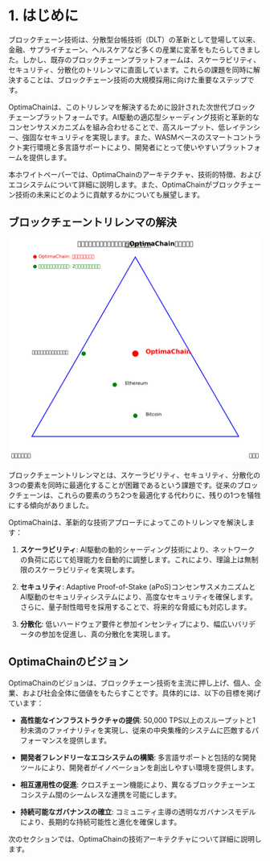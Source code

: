 # 1. はじめに

ブロックチェーン技術は、分散型台帳技術（DLT）の革新として登場して以来、金融、サプライチェーン、ヘルスケアなど多くの産業に変革をもたらしてきました。しかし、既存のブロックチェーンプラットフォームは、スケーラビリティ、セキュリティ、分散化のトリレンマに直面しています。これらの課題を同時に解決することは、ブロックチェーン技術の大規模採用に向けた重要なステップです。

OptimaChainは、このトリレンマを解決するために設計された次世代ブロックチェーンプラットフォームです。AI駆動の適応型シャーディング技術と革新的なコンセンサスメカニズムを組み合わせることで、高スループット、低レイテンシー、強固なセキュリティを実現します。また、WASMベースのスマートコントラクト実行環境と多言語サポートにより、開発者にとって使いやすいプラットフォームを提供します。

本ホワイトペーパーでは、OptimaChainのアーキテクチャ、技術的特徴、およびエコシステムについて詳細に説明します。また、OptimaChainがブロックチェーン技術の未来にどのように貢献するかについても展望します。

## ブロックチェーントリレンマの解決

![ブロックチェーントリレンマ](../images/blockchain_trilemma.png)

ブロックチェーントリレンマとは、スケーラビリティ、セキュリティ、分散化の3つの要素を同時に最適化することが困難であるという課題です。従来のブロックチェーンは、これらの要素のうち2つを最適化する代わりに、残りの1つを犠牲にする傾向がありました。

OptimaChainは、革新的な技術アプローチによってこのトリレンマを解決します：

1. **スケーラビリティ**: AI駆動の動的シャーディング技術により、ネットワークの負荷に応じて処理能力を自動的に調整します。これにより、理論上は無制限のスケーラビリティを実現します。

2. **セキュリティ**: Adaptive Proof-of-Stake (aPoS)コンセンサスメカニズムとAI駆動のセキュリティシステムにより、高度なセキュリティを確保します。さらに、量子耐性暗号を採用することで、将来的な脅威にも対応します。

3. **分散化**: 低いハードウェア要件と参加インセンティブにより、幅広いバリデータの参加を促進し、真の分散化を実現します。

## OptimaChainのビジョン

OptimaChainのビジョンは、ブロックチェーン技術を主流に押し上げ、個人、企業、および社会全体に価値をもたらすことです。具体的には、以下の目標を掲げています：

- **高性能なインフラストラクチャの提供**: 50,000 TPS以上のスループットと1秒未満のファイナリティを実現し、従来の中央集権的システムに匹敵するパフォーマンスを提供します。

- **開発者フレンドリーなエコシステムの構築**: 多言語サポートと包括的な開発ツールにより、開発者がイノベーションを創出しやすい環境を提供します。

- **相互運用性の促進**: クロスチェーン機能により、異なるブロックチェーンエコシステム間のシームレスな連携を可能にします。

- **持続可能なガバナンスの確立**: コミュニティ主導の透明なガバナンスモデルにより、長期的な持続可能性と進化を確保します。

次のセクションでは、OptimaChainの技術アーキテクチャについて詳細に説明します。